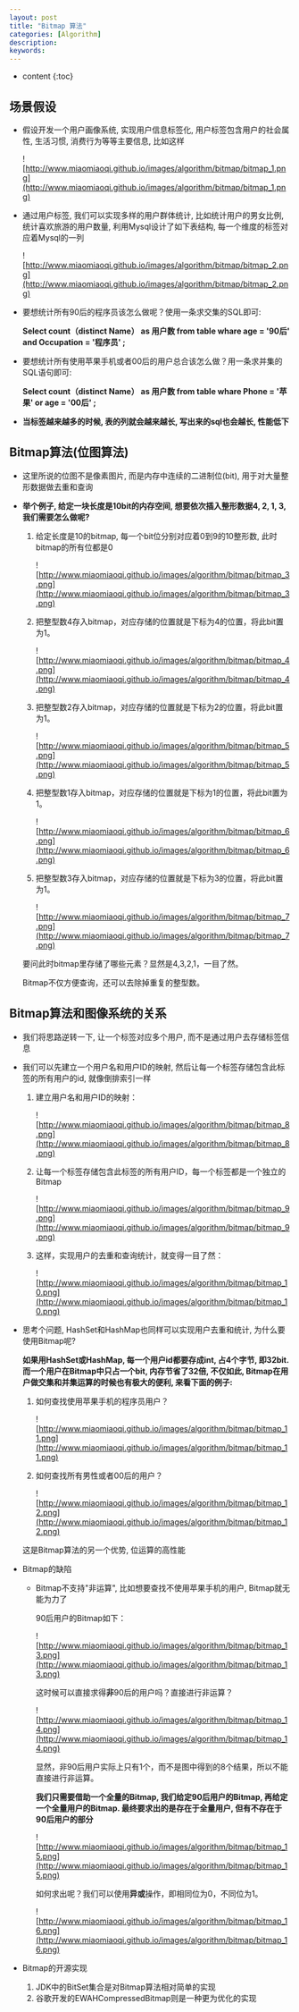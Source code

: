 ```yaml
---
layout: post
title: "Bitmap 算法"
categories: [Algorithm]
description:
keywords:
---
```


* content
{:toc} 

## 场景假设

* 假设开发一个用户画像系统, 实现用户信息标签化, 用户标签包含用户的社会属性, 生活习惯, 消费行为等等主要信息, 比如这样

    ![http://www.miaomiaoqi.github.io/images/algorithm/bitmap/bitmap_1.png](http://www.miaomiaoqi.github.io/images/algorithm/bitmap/bitmap_1.png)

* 通过用户标签, 我们可以实现多样的用户群体统计, 比如统计用户的男女比例, 统计喜欢旅游的用户数量, 利用Mysql设计了如下表结构, 每一个维度的标签对应着Mysql的一列

    ![http://www.miaomiaoqi.github.io/images/algorithm/bitmap/bitmap_2.png](http://www.miaomiaoqi.github.io/images/algorithm/bitmap/bitmap_2.png)

* 要想统计所有90后的程序员该怎么做呢？使用一条求交集的SQL即可:

    **Select count（distinct Name） as 用户数 from table whare age = '90后' and Occupation = '程序员' ;**

* 要想统计所有使用苹果手机或者00后的用户总合该怎么做？用一条求并集的SQL语句即可:

    **Select count（distinct Name） as 用户数 from table whare Phone = '苹果' or age = '00后' ;**

* **当标签越来越多的时候, 表的列就会越来越长, 写出来的sql也会越长, 性能低下**

## Bitmap算法(位图算法)

* 这里所说的位图不是像素图片, 而是内存中连续的二进制位(bit), 用于对大量整形数据做去重和查询

* **举个例子, 给定一块长度是10bit的内存空间, 想要依次插入整形数据4, 2, 1, 3, 我们需要怎么做呢?**

	1. 给定长度是10的bitmap, 每一个bit位分别对应着0到9的10整形数, 此时bitmap的所有位都是0

		![http://www.miaomiaoqi.github.io/images/algorithm/bitmap/bitmap_3.png](http://www.miaomiaoqi.github.io/images/algorithm/bitmap/bitmap_3.png)

	1. 把整型数4存入bitmap，对应存储的位置就是下标为4的位置，将此bit置为1。

		![http://www.miaomiaoqi.github.io/images/algorithm/bitmap/bitmap_4.png](http://www.miaomiaoqi.github.io/images/algorithm/bitmap/bitmap_4.png)

	3. 把整型数2存入bitmap，对应存储的位置就是下标为2的位置，将此bit置为1。

		![http://www.miaomiaoqi.github.io/images/algorithm/bitmap/bitmap_5.png](http://www.miaomiaoqi.github.io/images/algorithm/bitmap/bitmap_5.png)

	3. 把整型数1存入bitmap，对应存储的位置就是下标为1的位置，将此bit置为1。

		![http://www.miaomiaoqi.github.io/images/algorithm/bitmap/bitmap_6.png](http://www.miaomiaoqi.github.io/images/algorithm/bitmap/bitmap_6.png)

	3. 把整型数3存入bitmap，对应存储的位置就是下标为3的位置，将此bit置为1。

		![http://www.miaomiaoqi.github.io/images/algorithm/bitmap/bitmap_7.png](http://www.miaomiaoqi.github.io/images/algorithm/bitmap/bitmap_7.png)

	要问此时bitmap里存储了哪些元素？显然是4,3,2,1，一目了然。

	Bitmap不仅方便查询，还可以去除掉重复的整型数。

## Bitmap算法和图像系统的关系

* 我们将思路逆转一下, 让一个标签对应多个用户, 而不是通过用户去存储标签信息

* 我们可以先建立一个用户名和用户ID的映射, 然后让每一个标签存储包含此标签的所有用户的id, 就像倒排索引一样

	1. 建立用户名和用户ID的映射：

		![http://www.miaomiaoqi.github.io/images/algorithm/bitmap/bitmap_8.png](http://www.miaomiaoqi.github.io/images/algorithm/bitmap/bitmap_8.png)

	1. 让每一个标签存储包含此标签的所有用户ID，每一个标签都是一个独立的Bitmap

		![http://www.miaomiaoqi.github.io/images/algorithm/bitmap/bitmap_9.png](http://www.miaomiaoqi.github.io/images/algorithm/bitmap/bitmap_9.png)

	1. 这样，实现用户的去重和查询统计，就变得一目了然：

		![http://www.miaomiaoqi.github.io/images/algorithm/bitmap/bitmap_10.png](http://www.miaomiaoqi.github.io/images/algorithm/bitmap/bitmap_10.png)

* 思考个问题, HashSet和HashMap也同样可以实现用户去重和统计, 为什么要使用Bitmap呢?

	**如果用HashSet或HashMap, 每一个用户id都要存成int, 占4个字节, 即32bit. 而一个用户在Bitmap中只占一个bit, 内存节省了32倍, 不仅如此, Bitmap在用户做交集和并集运算的时候也有极大的便利, 来看下面的例子:**

	1. 如何查找使用苹果手机的程序员用户？

		![http://www.miaomiaoqi.github.io/images/algorithm/bitmap/bitmap_11.png](http://www.miaomiaoqi.github.io/images/algorithm/bitmap/bitmap_11.png)

	1. 如何查找所有男性或者00后的用户？

		![http://www.miaomiaoqi.github.io/images/algorithm/bitmap/bitmap_12.png](http://www.miaomiaoqi.github.io/images/algorithm/bitmap/bitmap_12.png)

	这是Bitmap算法的另一个优势, 位运算的高性能

* Bitmap的缺陷

	* Bitmap不支持"非运算", 比如想要查找不使用苹果手机的用户, Bitmap就无能为力了

		90后用户的Bitmap如下：

		![http://www.miaomiaoqi.github.io/images/algorithm/bitmap/bitmap_13.png](http://www.miaomiaoqi.github.io/images/algorithm/bitmap/bitmap_13.png)

		这时候可以直接求得**非**90后的用户吗？直接进行非运算？

		![http://www.miaomiaoqi.github.io/images/algorithm/bitmap/bitmap_14.png](http://www.miaomiaoqi.github.io/images/algorithm/bitmap/bitmap_14.png)

		显然，非90后用户实际上只有1个，而不是图中得到的8个结果，所以不能直接进行非运算。

		**我们只需要借助一个全量的Bitmap, 我们给定90后用户的Bitmap, 再给定一个全量用户的Bitmap. 最终要求出的是存在于全量用户, 但有不存在于90后用户的部分**

		![http://www.miaomiaoqi.github.io/images/algorithm/bitmap/bitmap_15.png](http://www.miaomiaoqi.github.io/images/algorithm/bitmap/bitmap_15.png)

		如何求出呢？我们可以使用**异或**操作，即相同位为0，不同位为1。

		![http://www.miaomiaoqi.github.io/images/algorithm/bitmap/bitmap_16.png](http://www.miaomiaoqi.github.io/images/algorithm/bitmap/bitmap_16.png)

* Bitmap的开源实现

	1. JDK中的BitSet集合是对Bitmap算法相对简单的实现
	1. 谷歌开发的EWAHCompressedBitmap则是一种更为优化的实现